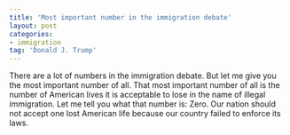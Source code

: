 ```yaml
---
title: 'Most important number in the immigration debate'
layout: post
categories:
- immigration
tag: 'Donald J. Trump'
---
```


There are a lot of numbers in the immigration debate. But let me give you the most important number of all. That most important number of all is the number of American lives it is acceptable to lose in the name of illegal immigration. Let me tell you what that number is: Zero. Our nation should not accept one lost American life because our country failed to enforce its laws.
